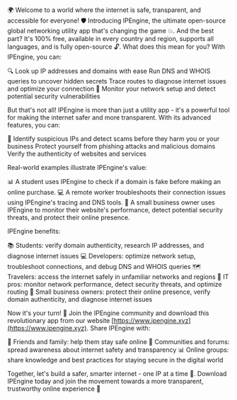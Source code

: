 🌍️ Welcome to a world where the internet is safe, transparent, and accessible for everyone! 🛡️ Introducing IPEngine, the ultimate open-source global networking utility app that's changing the game 💥. And the best part? It's 100% free, available in every country and region, supports all languages, and is fully open-source 🔓. What does this mean for you? With IPEngine, you can:

🔍 Look up IP addresses and domains with ease
Run DNS and WHOIS queries to uncover hidden secrets
Trace routes to diagnose internet issues and optimize your connection 📡
Monitor your network setup and detect potential security vulnerabilities

But that's not all! IPEngine is more than just a utility app - it's a powerful tool for making the internet safer and more transparent. With its advanced features, you can:

🚀 Identify suspicious IPs and detect scams before they harm you or your business
Protect yourself from phishing attacks and malicious domains
Verify the authenticity of websites and services

Real-world examples illustrate IPEngine's value:

📊 A student uses IPEngine to check if a domain is fake before making an online purchase.
💻 A remote worker troubleshoots their connection issues using IPEngine's tracing and DNS tools.
🏢 A small business owner uses IPEngine to monitor their website's performance, detect potential security threats, and protect their online presence.

IPEngine benefits:

📚 Students: verify domain authenticity, research IP addresses, and diagnose internet issues
💻 Developers: optimize network setup, troubleshoot connections, and debug DNS and WHOIS queries
🗺️ Travelers: access the internet safely in unfamiliar networks and regions
💼 IT pros: monitor network performance, detect security threats, and optimize routing
🏢 Small business owners: protect their online presence, verify domain authenticity, and diagnose internet issues

Now it's your turn! 🚀 Join the IPEngine community and download this revolutionary app from our website [https://www.ipengine.xyz](https://www.ipengine.xyz). Share IPEngine with:

👥 Friends and family: help them stay safe online
💬 Communities and forums: spread awareness about internet safety and transparency
📊 Online groups: share knowledge and best practices for staying secure in the digital world

Together, let's build a safer, smarter internet - one IP at a time 💪. Download IPEngine today and join the movement towards a more transparent, trustworthy online experience 🌟
